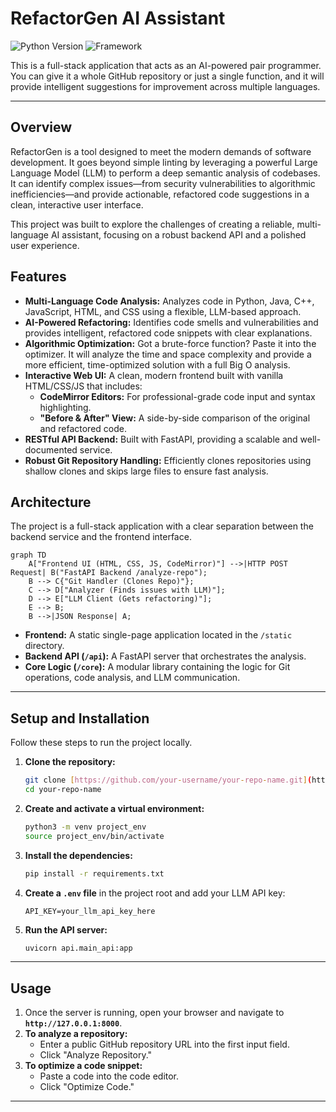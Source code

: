 # RefactorGen AI Assistant

![Python Version](https://img.shields.io/badge/python-3.12-blue)
![Framework](https://img.shields.io/badge/framework-FastAPI-green)

This is a full-stack application that acts as an AI-powered pair programmer. You can give it a whole GitHub repository or just a single function, and it will provide intelligent suggestions for improvement across multiple languages.


---


## Overview

RefactorGen is a tool designed to meet the modern demands of software development. It goes beyond simple linting by leveraging a powerful Large Language Model (LLM) to perform a deep semantic analysis of codebases. It can identify complex issues—from security vulnerabilities to algorithmic inefficiencies—and provide actionable, refactored code suggestions in a clean, interactive user interface.

This project was built to explore the challenges of creating a reliable, multi-language AI assistant, focusing on a robust backend API and a polished user experience.

## Features

* **Multi-Language Code Analysis:** Analyzes code in Python, Java, C++, JavaScript, HTML, and CSS using a flexible, LLM-based approach.
* **AI-Powered Refactoring:** Identifies code smells and vulnerabilities and provides intelligent, refactored code snippets with clear explanations.
* **Algorithmic Optimization:** Got a brute-force function? Paste it into the optimizer. It will analyze the time and space complexity and provide a more efficient, time-optimized solution with a full Big O analysis.
* **Interactive Web UI:** A clean, modern frontend built with vanilla HTML/CSS/JS that includes:
    * **CodeMirror Editors:** For professional-grade code input and syntax highlighting.
    * **"Before & After" View:** A side-by-side comparison of the original and refactored code.
* **RESTful API Backend:** Built with FastAPI, providing a scalable and well-documented service.
* **Robust Git Repository Handling:** Efficiently clones repositories using shallow clones and skips large files to ensure fast analysis.

## Architecture

The project is a full-stack application with a clear separation between the backend service and the frontend interface.

```mermaid
graph TD
    A["Frontend UI (HTML, CSS, JS, CodeMirror)"] -->|HTTP POST Request| B("FastAPI Backend /analyze-repo");
    B --> C{"Git Handler (Clones Repo)"};
    C --> D["Analyzer (Finds issues with LLM)"];
    D --> E["LLM Client (Gets refactoring)"];
    E --> B;
    B -->|JSON Response| A;
```

* **Frontend:** A static single-page application located in the `/static` directory.
* **Backend API (`/api`):** A FastAPI server that orchestrates the analysis.
* **Core Logic (`/core`):** A modular library containing the logic for Git operations, code analysis, and LLM communication.

---

## Setup and Installation

Follow these steps to run the project locally.

1.  **Clone the repository:**
    ```bash
    git clone [https://github.com/your-username/your-repo-name.git](https://github.com/your-username/your-repo-name.git)
    cd your-repo-name
    ```

2.  **Create and activate a virtual environment:**
    ```bash
    python3 -m venv project_env
    source project_env/bin/activate
    ```

3.  **Install the dependencies:**
    ```bash
    pip install -r requirements.txt
    ```

4.  **Create a `.env` file** in the project root and add your LLM API key:
    ```
    API_KEY=your_llm_api_key_here
    ```

5.  **Run the API server:**
    ```bash
    uvicorn api.main_api:app
    ```

---

## Usage

1.  Once the server is running, open your browser and navigate to **`http://127.0.0.1:8000`**.
2.  **To analyze a repository:**
    * Enter a public GitHub repository URL into the first input field.
    * Click "Analyze Repository."
3.  **To optimize a code snippet:**
    * Paste a code into the code editor.
    * Click "Optimize Code."

---




